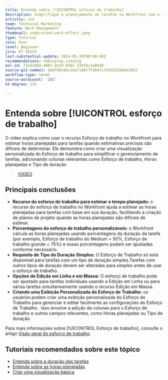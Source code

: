 ```yaml
---
title: Entenda sobre [!UICONTROL esforço de trabalho]
description: Simplifique o planejamento de tarefas no Workfront com o recurso Esforço de trabalho, permitindo estimativas personalizáveis de horas planejadas, edição em linha e em massa e exibições personalizadas para um gerenciamento eficiente do projeto.
activity: use
team: Technical Marketing
feature: Work Management
thumbnail: understand-work-effort.jpeg
type: Tutorial
role: User
level: Beginner
jira: KT-10153
last-substantial-update: 2024-05-29T00:00:00Z
recommendations: noDisplay,catalog
exl-id: 71ed10b8-4801-4cd3-828c-334f6c3a86d8
source-git-commit: bbdf99c6bc1be714077fd94fc3f8325394de36b3
workflow-type: tm+mt
source-wordcount: '283'
ht-degree: 12%

---
```


# Entenda sobre [!UICONTROL esforço de trabalho]

O vídeo explica como usar o recurso Esforço de trabalho no Workfront para estimar horas planejadas para tarefas quando estimativas precisas são difíceis de determinar.
Ele demonstra como criar uma visualização personalizada do Esforço de trabalho para simplificar o gerenciamento de tarefas, adicionando colunas relevantes como Esforço de trabalho, Horas planejadas e Tipo de duração

>[!VIDEO](https://video.tv.adobe.com/v/3447404/?quality=12&learn=on&enablevpops=1&captions=por_br)

## Principais conclusões

* **Recurso do esforço de trabalho para estimar o tempo planejado:** o recurso do esforço de trabalho no Workfront ajuda a estimar as horas planejadas para tarefas com base em sua duração, facilitando a criação de planos de projeto quando as horas planejadas são difíceis de estimar. &#x200B;
* **Porcentagens do esforço de trabalho personalizáveis:** o Workfront calcula as horas planejadas usando porcentagens da duração da tarefa (por exemplo, Esforço de trabalho do Medium = 50%, Esforço de trabalho grande = 75%) e essas porcentagens podem ser ajustadas conforme necessário. &#x200B;
* **Requisito de Tipo de Duração Simples:** O Esforço de Trabalho só está disponível para tarefas com um tipo de duração simples. &#x200B; Tarefas com outros tipos de duração devem ser alteradas para simples antes de usar o esforço de trabalho. &#x200B;
* **Opções de Edição em Linha e em Massa:** O esforço de trabalho pode ser ajustado para tarefas individuais usando a Edição em Linha ou para várias tarefas simultaneamente usando o recurso Edição em Massa. &#x200B;
* **Criando uma Exibição Personalizada do Esforço de Trabalho:** os usuários podem criar uma exibição personalizada do Esforço de Trabalho para gerenciar e editar facilmente as configurações do Esforço de Trabalho. &#x200B; Isso envolve a adição de colunas para o Esforço de trabalho e outros campos relevantes, como Horas planejadas ou Tipo de duração. &#x200B;


Para mais informações sobre [!UICONTROL Esforço de trabalho], consulte o artigo [Visão geral do esforço de trabalho](https://experienceleague.adobe.com/docs/workfront/using/manage-work/tasks/task-information/work-effort.html?lang=pt-BR).


## Tutoriais recomendados sobre este tópico

* [Entenda sobre a duração das tarefas](/help/manage-work/tasks/understand-task-durations.md)
* [Entenda sobre as horas planejadas](/help/manage-work/tasks/understand-planned-hours.md)
* [Criar uma visualização básica](/help/reporting/basic-reporting/create-a-basic-view.md)
